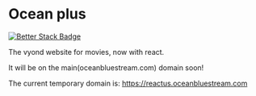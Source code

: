 # Ocean plus

[![Better Stack Badge](https://uptime.betterstack.com/status-badges/v3/monitor/1lozq.svg)](https://uptime.betterstack.com/?utm_source=status_badge)

The vyond website for movies, now with react.

It will be on the main(oceanbluestream.com) domain soon!

The current temporary domain is: https://reactus.oceanbluestream.com
